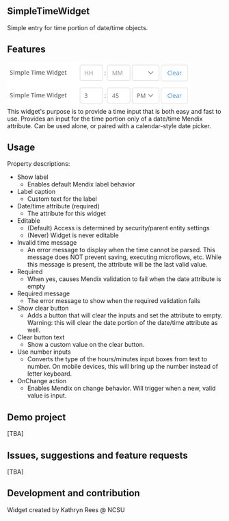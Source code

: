 ## SimpleTimeWidget
Simple entry for time portion of date/time objects.

## Features
![Sample screenshot](demo.png)  
This widget's purpose is to provide a time input that is both easy and fast to use. 
Provides an input for the time portion only of a date/time Mendix attribute. 
Can be used alone, or paired with a calendar-style date picker. 

## Usage
Property descriptions:  
* Show label
  * Enables default Mendix label behavior  
* Label caption
  * Custom text for the label  
* Date/time attribute (required)  
  * The attribute for this widget
* Editable
  * (Default) Access is determined by security/parent entity settings
  * (Never) Widget is never editable  
* Invalid time message
  * An error message to display when the time cannot be parsed. 
    This message does NOT prevent saving, executing microflows, etc. 
    While this message is present, the attribute will be the last valid value.  
* Required
  * When yes, causes Mendix validation to fail when the date attribute is empty  
* Required message
  * The error message to show when the required validation fails  
* Show clear button
  * Adds a button that will clear the inputs and set the attribute to empty.
    Warning: this will clear the date portion of the date/time attribute as well.  
* Clear button text
  * Show a custom value on the clear button.  
* Use number inputs
  * Converts the type of the hours/minutes input boxes from text to number.
    On mobile devices, this will bring up the number instead of letter keyboard.  
* OnChange action
  * Enables Mendix on change behavior. Will trigger when a new, valid value is input.  

## Demo project
[TBA]

## Issues, suggestions and feature requests
[TBA]

## Development and contribution
Widget created by Kathryn Rees @ NCSU

